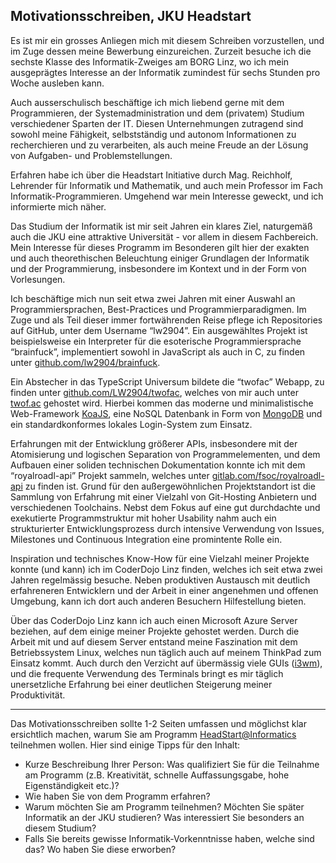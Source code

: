 ## Motivationsschreiben, JKU Headstart

Es ist mir ein grosses Anliegen mich mit diesem Schreiben vorzustellen, und im Zuge dessen meine Bewerbung einzureichen. Zurzeit besuche ich die sechste Klasse des Informatik-Zweiges am BORG Linz, wo ich mein ausgeprägtes Interesse an der Informatik zumindest für sechs Stunden pro Woche ausleben kann. 

Auch ausserschulisch beschäftige ich mich liebend gerne mit dem Programmieren, der Systemadministration und dem (privatem) Studium verschiedener Sparten der IT. Diesen Unternehmungen zutragend sind sowohl meine Fähigkeit, selbstständig und autonom Informationen zu recherchieren und zu verarbeiten, als auch meine Freude an der Lösung von Aufgaben- und Problemstellungen.

Erfahren habe ich über die Headstart Initiative durch Mag. Reichholf, Lehrender für Informatik und Mathematik, und auch mein Professor im Fach Informatik-Programmieren. Umgehend war mein Interesse geweckt, und ich informierte mich näher.

Das Studium der Informatik ist mir seit Jahren ein klares Ziel, naturgemäß auch die JKU eine attraktive Universität - vor allem in diesem Fachbereich. Mein Interesse für dieses Programm im Besonderen gilt hier der exakten und auch theorethischen Beleuchtung einiger Grundlagen der Informatik und der Programmierung, insbesondere im Kontext und in der Form von Vorlesungen. 

Ich beschäftige mich nun seit etwa zwei Jahren mit einer Auswahl an Programmiersprachen, Best-Practices und Programmierparadigmen. Im Zuge und als Teil dieser immer fortwährenden Reise pflege ich Repositories auf GitHub, unter dem Username “lw2904”. Ein ausgewähltes Projekt ist beispielsweise ein Interpreter für die esoterische Programmiersprache “brainfuck”, implementiert sowohl in JavaScript als auch in C, zu finden unter [github.com/lw2904/brainfuck](https://github.com/LW2904/brainfuck).

Ein Abstecher in das TypeScript Universum bildete die “twofac” Webapp, zu finden unter [github.com/LW2904/twofac](https://github.com/LW2904/twofac), welches von mir auch unter [twof.ac](https://twof.ac) gehostet wird. Hierbei kommen das moderne und minimalistische Web-Framework [KoaJS](https://koajs.com/), eine NoSQL Datenbank in Form von [MongoDB](https://koajs.com/) und ein standardkonformes lokales Login-System zum Einsatz.

Erfahrungen mit der Entwicklung größerer APIs, insbesondere mit der Atomisierung und logischen Separation von Programmelementen, und dem Aufbauen einer soliden technischen Dokumentation konnte ich mit dem “royalroadl-api” Projekt sammeln, welches unter [gitlab.com/fsoc/royalroadl-api](https://gitlab.com/fsoc/royalroadl-api) zu finden ist. Grund für den außergewöhnlichen Projektstandort ist die Sammlung von Erfahrung mit einer Vielzahl von Git-Hosting Anbietern und verschiedenen Toolchains. Nebst dem Fokus auf eine gut durchdachte und exekutierte Programmstruktur mit hoher Usability nahm auch ein strukturierter Entwicklungsprozess durch intensive Verwendung von Issues, Milestones und Continuous Integration eine promintente Rolle ein.

Inspiration und technisches Know-How für eine Vielzahl meiner Projekte konnte (und kann) ich im CoderDojo Linz finden, welches ich seit etwa zwei Jahren regelmässig besuche. Neben produktiven Austausch mit deutlich erfahreneren Entwicklern und der Arbeit in einer angenehmen und offenen Umgebung, kann ich dort auch anderen Besuchern Hilfestellung bieten.

Über das CoderDojo Linz kann ich auch einen Microsoft Azure Server beziehen, auf dem einige meiner Projekte gehostet werden. Durch die Arbeit mit und auf diesem Server entstand meine Faszination mit dem Betriebssystem Linux, welches nun täglich auch auf meinem ThinkPad zum Einsatz kommt. Auch durch den Verzicht auf übermässig viele GUIs ([i3wm](https://i3wm.org/)), und die frequente Verwendung des Terminals bringt es mir täglich unersetzliche Erfahrung bei einer deutlichen Steigerung meiner Produktivität.

---

Das Motivationsschreiben sollte 1-2 Seiten umfassen und möglichst klar ersichtlich machen, warum Sie am Programm [HeadStart@Informatics](http://informatik.jku.at/headstart/) teilnehmen wollen. Hier sind einige Tipps für den Inhalt:

- Kurze Beschreibung Ihrer Person: Was qualifiziert Sie für die Teilnahme am Programm (z.B. Kreativität, schnelle Auffassungsgabe, hohe Eigenständigkeit etc.)? 
- Wie haben Sie von dem Programm erfahren? 
- Warum möchten Sie am Programm teilnehmen? Möchten Sie später Informatik an der JKU studieren? Was interessiert Sie besonders an diesem Studium? 
- Falls Sie bereits gewisse Informatik-Vorkenntnisse haben, welche sind das? Wo haben Sie diese erworben?